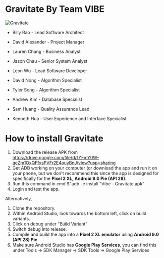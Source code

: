 # Gravitate By Team VIBE
![Gravitate](https://lh3.google.com/u/0/d/1GfaoBIaI3YnDTJDgO-dI_VIXcXe6CSSC=w1920-h938-iv1)
- Billy Rao - Lead Software Architect

- David Alexander - Project Manager

- Lauren Chang - Business Analyst

- Jason Chau - Senior System Analyst

- Leon Wu - Lead Software Developer

- David Nong - Algorithm Specialist

- Tyler Song - Algorithm Specialist

- Andrew Kim - Database Specialist

- Sam Huang - Quality Assurance Lead

- Kenneth Hua - User Experience and Interface Specialist

# How to install Gravitate

1. Download the release APK from https://drive.google.com/file/d/1YFmY0W-qcZm1OxQFfxsPVFr2E4ouyBnJ/view?usp=sharing
2. Get ADB working on your computer (or download the app and run it on your phone, but we don't recommend this since the app is designed for specifically for the **Pixel 2 XL, Android 9.0 Pie (API 28)**.
3. Run this command in cmd  $"adb -e install "Vibe - Gravitate.apk"
4. Login and test the app.

Alternatively,
1. Clone the repository.
2. Within Android Studio, look towards the bottom left, click on build variants.
3. Click on debug under "Build Variant"
4. Switch debug into release.
5. Compile and build the app into a **Pixel 2 XL emulator** using **Android 9.0 (API 28) Pie**.
6. Make sure Android Studio has **Google Play Services**, you can find this under Tools -> SDK Manager -> SDK Tools -> Google Play Services
